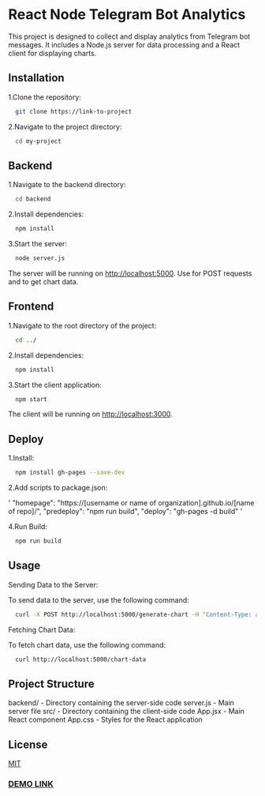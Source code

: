 # React Node Telegram Bot Analytics

This project is designed to collect and display analytics from Telegram bot messages. It includes a Node.js server for data processing and a React client for displaying charts.

## Installation

1.Clone the repository:

```bash
  git clone https://link-to-project
```

2.Navigate to the project directory:

```bash
  cd my-project
```

## Backend

1.Navigate to the backend directory:

```bash
  cd backend
```

2.Install dependencies:

```bash
  npm install
```

3.Start the server:

```bash
  node server.js
```

The server will be running on <http://localhost:5000>. Use </generate-chart> for POST requests and </chart-data> to get chart data.

## Frontend

1.Navigate to the root directory of the project:

```bash
  cd ../
```

2.Install dependencies:

```bash
  npm install
```

3.Start the client application:

```bash
  npm start
```

The client will be running on <http://localhost:3000>.

## Deploy

1.Install:

```bash
  npm install gh-pages --save-dev
```

2.Add scripts to package.json:

'
"homepage": "https://[username or name of organization].github.io/[name of repo]/",
 "predeploy": "npm run build",
 "deploy": "gh-pages -d build"
'

4.Run Build:

```bash
  npm run build
```

## Usage

Sending Data to the Server:

To send data to the server, use the following command:

```bash
  curl -X POST http://localhost:5000/generate-chart -H "Content-Type: application/json" -d '{"hour": "13:43", "duration": "1h 45m"}'
```

Fetching Chart Data:

To fetch chart data, use the following command:

```bash
  curl http://localhost:5000/chart-data
```

## Project Structure

backend/ - Directory containing the server-side code
server.js - Main server file
src/ - Directory containing the client-side code
App.jsx - Main React component
App.css - Styles for the React application

## License

[MIT](https://choosealicense.com/licenses/mit/)

### [DEMO LINK](https://MariaSnegireva.github.io/react_node_telegram)
